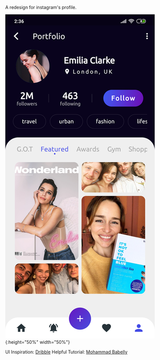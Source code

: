 A redesign for instagram's profile.

![](screenshot.png){:height="50%" width="50%"}

UI Inspiration: [Dribble](https://dribbble.com/shots/8572922-Social-network-for-photographers-Mobile-App)
Helpful Tutorial: [Mohammad Babelly](https://www.youtube.com/watch?v=AWH7_mnl__E)
